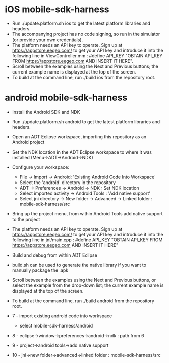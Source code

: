 iOS mobile-sdk-harness
==================

* Run ./update.platform.sh ios to get the latest platform libraries and headers.
* The accompanying project has no code signing, so run in the simulator (or provide your own credentials).
* The platform needs an API key to operate. Sign up at https://appstore.eegeo.com/ to get your API key and introduce it into the following line in ViewController.mm : 
	#define API_KEY "OBTAIN API_KEY FROM https://appstore.eegeo.com AND INSERT IT HERE".
* Scroll between the examples using the Next and Previous buttons; the current example name is displayed at the top of the screen.
* To build at the command line, run ./build ios from the repository root.

android mobile-sdk-harness
==========================

* Install the Android SDK and NDK
* Run ./update.platform.sh android to get the latest platform libraries and headers.
* Open an ADT Eclipse workspace, importing this repository as an Android project
* Set the NDK location in the ADT Eclipse workspace to where it was installed (Menu->ADT->Android->NDK)
* Configure your workspace:
    * File -> Import -> Android: 'Existing Android Code Into Workspace'
    * Select the 'android' directory in the repository
    * ADT -> Preferences -> Android -> NDK : Set NDK location
    * Select imported activity -> Android Tools : 'Add native support'
    * Select jni directory -> New folder -> Advanced -> Linked folder : mobile-sdk-harness/src
* Bring up the project menu, from within Android Tools add native support to the project
* The platform needs an API key to operate. Sign up at https://appstore.eegeo.com/ to get your API key and introduce it into the following line in jni/main.cpp : 
	#define API_KEY "OBTAIN API_KEY FROM https://appstore.eegeo.com AND INSERT IT HERE"
* Build and debug from within ADT Eclipse
* build.sh can be used to generate the native library if you want to manually package the .apk
* Scroll between the examples using the Next and Previous buttons, or select the example from the drop-down list; the current example name is displayed at the top of the screen. 
* To build at the command line, run ./build android from the repository root.

* 7 - import existing android code into workspace
	* select mobile-sdk-harness/android
* 8 - eclipse->window->preferences->android->ndk : path from 6
* 9 - project->android tools->add native support
* 10 - jni->new folder->advanced->linked folder : mobile-sdk-harness/src
